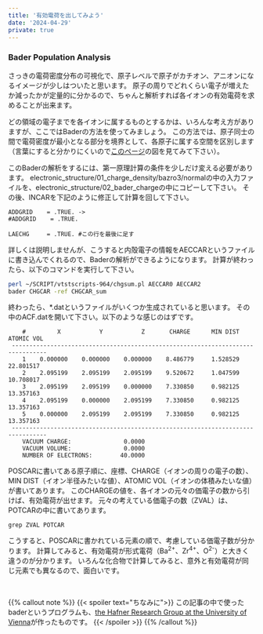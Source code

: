 ```yaml
---
title: '有効電荷を出してみよう'
date: '2024-04-29'
private: true
---
```


### Bader Population Analysis
さっきの電荷密度分布の可視化で、原子レベルで原子がカチオン、アニオンになるイメージが少しはついたと思います。
原子の周りでどれくらい電子が増えたか減ったかが定量的に分かるので、ちゃんと解析すれば各イオンの有効電荷を求めることが出来ます。

どの領域の電子までを各イオンに属するものとするかは、いろんな考え方がありますが、ここではBaderの方法を使ってみましょう。
この方法では、原子同士の間で電荷密度が最小となる部分を境界として、各原子に属する空間を区別します（言葉にすると分かりにくいので[このページ](https://theory.cm.utexas.edu/henkelman/research/bader/)の図を見てみて下さい）。

このBaderの解析をするには、第一原理計算の条件を少しだけ変える必要があります。
electronic_structure/01_charge_density/bazro3/normalの中の入力ファイルを、electronic_structure/02_bader_chargeの中にコピーして下さい。
その後、INCARを下記のように修正して計算を回して下さい。

```
ADDGRID    = .TRUE. ->
#ADDGRID    = .TRUE.

LAECHG     = .TRUE. #この行を最後に足す
```

詳しくは説明しませんが、こうすると内殻電子の情報をAECCARというファイルに書き込んでくれるので、Baderの解析ができるようになります。
計算が終わったら、以下のコマンドを実行して下さい。

```bash
perl ~/SCRIPT/vtstscripts-964/chgsum.pl AECCAR0 AECCAR2
bader CHGCAR -ref CHGCAR_sum
```

終わったら、\*.datというファイルがいくつか生成されていると思います。
その中のACF.datを開いて下さい。以下のような感じのはずです。

```
    #         X           Y           Z       CHARGE      MIN DIST   ATOMIC VOL
 --------------------------------------------------------------------------------
    1    0.000000    0.000000    0.000000    8.486779     1.528529    22.801517
    2    2.095199    2.095199    2.095199    9.520672     1.047599    10.708017
    3    2.095199    2.095199    0.000000    7.330850     0.982125    13.357163
    4    2.095199    0.000000    2.095199    7.330850     0.982125    13.357163
    5    0.000000    2.095199    2.095199    7.330850     0.982125    13.357163
 --------------------------------------------------------------------------------
    VACUUM CHARGE:               0.0000
    VACUUM VOLUME:               0.0000
    NUMBER OF ELECTRONS:        40.0000
```

POSCARに書いてある原子順に、座標、CHARGE（イオンの周りの電子の数）、MIN DIST（イオン半径みたいな値）、ATOMIC VOL（イオンの体積みたいな値）が書いてあります。
このCHARGEの値を、各イオンの元々の価電子の数から引けば、有効電荷が出せます。
元々の考えている価電子の数（ZVAL）は、POTCARの中に書いてあります。

```
grep ZVAL POTCAR
```

こうすると、POSCARに書かれている元素の順で、考慮している価電子数が分かります。
計算してみると、有効電荷が形式電荷（Ba<sup>2+</sup>、Zr<sup>4+</sup>、O<sup>2-</sup>）と大きく違うのが分かります。
いろんな化合物で計算してみると、意外と有効電荷が同じ元素でも異なるので、面白いです。

<br>

{{% callout note %}}
{{< spoiler text="ちなみに">}}
この記事の中で使ったbaderというプログラムも、[the Hafner Research Group at the University of Vienna](https://theory.cm.utexas.edu/henkelman/code/bader)が作ったものです。
{{< /spoiler >}}
{{% /callout %}}
